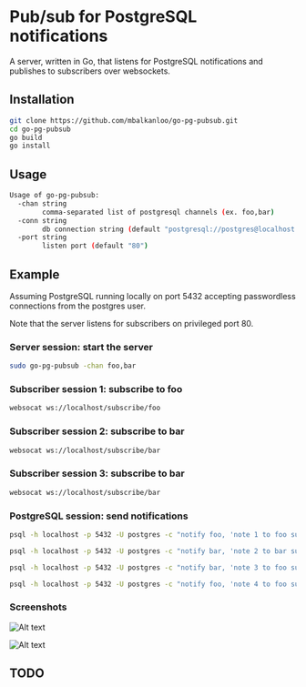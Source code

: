 # Pub/sub for PostgreSQL notifications

A server, written in Go, that listens for PostgreSQL notifications and publishes to subscribers over websockets.

## Installation

```bash
git clone https://github.com/mbalkanloo/go-pg-pubsub.git
cd go-pg-pubsub
go build
go install
```

## Usage

```bash
Usage of go-pg-pubsub:
  -chan string
        comma-separated list of postgresql channels (ex. foo,bar)
  -conn string
        db connection string (default "postgresql://postgres@localhost:5432")
  -port string
        listen port (default "80")
```

## Example

Assuming PostgreSQL running locally on port 5432 accepting passwordless connections from the postgres user.

Note that the server listens for subscribers on privileged port 80.

### Server session: start the server
```bash
sudo go-pg-pubsub -chan foo,bar
```

### Subscriber session 1: subscribe to foo
```bash
websocat ws://localhost/subscribe/foo
```

### Subscriber session 2: subscribe to bar
```bash
websocat ws://localhost/subscribe/bar
```

### Subscriber session 3: subscribe to bar
```bash
websocat ws://localhost/subscribe/bar
```

### PostgreSQL session: send notifications
```bash
psql -h localhost -p 5432 -U postgres -c "notify foo, 'note 1 to foo subscribers'"
```
```bash
psql -h localhost -p 5432 -U postgres -c "notify bar, 'note 2 to bar subscribers'"
```
```bash
psql -h localhost -p 5432 -U postgres -c "notify bar, 'note 3 to foo subscribers'"
```
```bash
psql -h localhost -p 5432 -U postgres -c "notify foo, 'note 4 to foo subscribers'"
```

### Screenshots

![Alt text](doc/img/example_server.png "Example Server Sessions")

![Alt text](doc/img/example_client.png "Example Client Sessions")

## TODO
